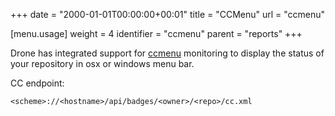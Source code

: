 +++
date = "2000-01-01T00:00:00+00:01"
title = "CCMenu"
url = "ccmenu"

[menu.usage]
  weight = 4
  identifier = "ccmenu"
  parent = "reports"
+++

Drone has integrated support for [ccmenu](http://ccmenu.org/) monitoring to display the status of your repository in osx or windows menu bar.

CC endpoint:

```text
<scheme>://<hostname>/api/badges/<owner>/<repo>/cc.xml
```

